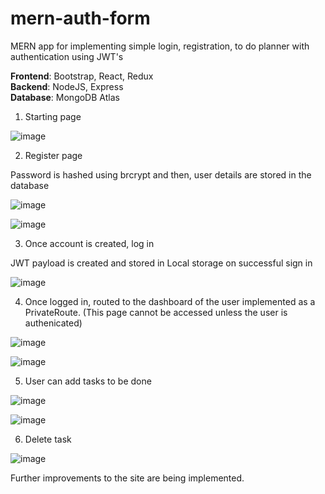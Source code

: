 # mern-auth-form
MERN app for implementing simple login, registration, to do planner with authentication using JWT's

**Frontend**: Bootstrap, React, Redux <br />
**Backend**: NodeJS, Express <br />
**Database**: MongoDB Atlas <br />

1. Starting page


![image](https://user-images.githubusercontent.com/29352643/149523481-ad50781b-6c50-49bb-b690-d8a53e299d56.png)


2. Register page

Password is hashed using brcrypt and then, user details are stored in the database


![image](https://user-images.githubusercontent.com/29352643/149525053-15ff9d2a-4550-4dc8-9e0f-29b2f3f32aac.png)

![image](https://user-images.githubusercontent.com/29352643/149524943-4f36e58a-7678-47d1-95d0-ffbf8091b667.png)



3. Once account is created, log in 

JWT payload is created and stored in Local storage on successful sign in


![image](https://user-images.githubusercontent.com/29352643/149524010-cbfcde29-f8b8-4927-bc38-433653ca2b53.png)


4. Once logged in, routed to the dashboard of the user implemented as a PrivateRoute. (This page cannot be accessed unless the user is authenicated)


![image](https://user-images.githubusercontent.com/29352643/149525642-8b413bdb-1e3c-4871-9977-d863c9c9934e.png)

![image](https://user-images.githubusercontent.com/29352643/149525370-9075b692-75a6-4a06-8652-a1c0318e484a.png)


5. User can add tasks to be done


![image](https://user-images.githubusercontent.com/29352643/149525846-a8327e6f-d2b4-4834-8d5b-740737206682.png)


![image](https://user-images.githubusercontent.com/29352643/149525952-bbc8a9c3-564c-4b52-82a7-c86831829146.png)


6. Delete task

![image](https://user-images.githubusercontent.com/29352643/149526108-949781dd-5a85-4d60-b3be-71f77b935600.png)


Further improvements to the site are being implemented.
